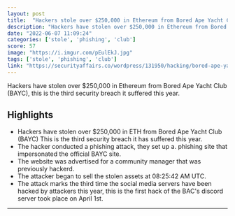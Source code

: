 ```yaml
---
layout: post
title:  "Hackers stole over $250,000 in Ethereum from Bored Ape Yacht Club"
description: "Hackers have stolen over $250,000 in Ethereum from Bored Ape Yacht Club (BAYC), this is the third security breach it suffered this year."
date: "2022-06-07 11:09:24"
categories: ['stole', 'phishing', 'club']
score: 57
image: "https://i.imgur.com/pEulEkJ.jpg"
tags: ['stole', 'phishing', 'club']
link: "https://securityaffairs.co/wordpress/131950/hacking/bored-ape-yacht-club-hacked.html"
---
```


Hackers have stolen over $250,000 in Ethereum from Bored Ape Yacht Club (BAYC), this is the third security breach it suffered this year.

## Highlights

- Hackers have stolen over $250,000 in ETH from Bored Ape Yacht Club (BAYC) This is the third security breach it has suffered this year.
- The hacker conducted a phishing attack, they set up a. phishing site that impersonated the official BAYC site.
- The website was advertised for a community manager that was previously hackerd.
- The attacker began to sell the stolen assets at 08:25:42 AM UTC.
- The attack marks the third time the social media servers have been hacked by attackers this year, this is the first hack of the BAC's discord server took place on April 1st.

---
